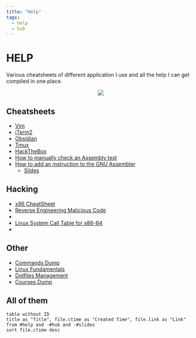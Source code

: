```yaml
---
title: "Help"
tags:
  - help
  - hub
---
```


# HELP

Various cheatsheets of different application I use and all the help I can get compiled in one place.

<center><img src="https://c.tenor.com/_h_1fcwEkHYAAAAC/studying-windy.gif"></center>

## Cheatsheets
- [Vim](notes/general/vim-cheatsheet.md)
- [iTerm2](notes/general/iterm2-cheatsheet.md)
- [Obsidian](notes/obsidian-cheatsheet.md)
- [Tmux](notes/general/tmux-cheatsheet.md)
- [HackTheBox](notes/general/hackthebox.md)
- [How to manually check an Assembly test](notes/private/work/projects/cobra/how-to-manually-check-as-test.md)
- [How to add an instruction to the GNU Assembler](notes/general/how-to-add-instructions-to-as.md)
    - [Slides](notes/private/work/how-to-add-instructions-to-as-slides.md)

## Hacking
- [x86 CheatSheet](https://trailofbits.github.io/ctf/vulnerabilities/references/X86_Win32_Reverse_Engineering_Cheat_Sheet.pdf)
- [Reverse Engineering Malicious Code](https://zeltser.com/media/docs/reverse-engineering-malicious-code-tips.pdf)
- [](http://ref.x86asm.net/coder64.html#x02)
- [Linux System Call Table for x86-64](https://blog.rchapman.org/posts/Linux_System_Call_Table_for_x86_64/)
- [](https://en.wikipedia.org/wiki/List_of_HTTP_status_codes#3xx_redirection)

## Other
- [Commands Dump](notes/private/work/useful-commands-dump.md)
- [Linux Fundamentals](notes/general/linux-fundamentals.md)
- [Dotfiles Management](notes/general/dotfile-management.md)
- [Courses Dump](notes/general/courses-dump.md)

## All of them
```dataview
table without ID
title as "Title", file.ctime as "Created Time", file.link as "Link"
from #help and -#hub and -#slides
sort file.ctime desc
```
